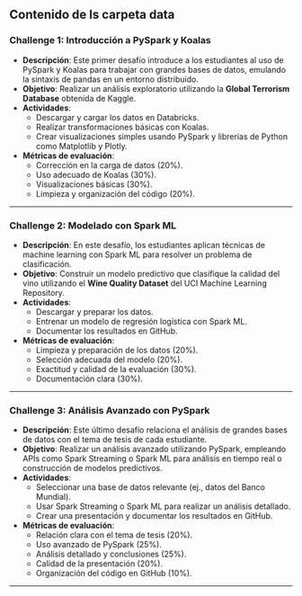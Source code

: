 ## **Contenido de ls carpeta data**
### **Challenge 1: Introducción a PySpark y Koalas**
- **Descripción**: Este primer desafío introduce a los estudiantes al uso de PySpark y Koalas para trabajar con grandes bases de datos, emulando la sintaxis de pandas en un entorno distribuido.
- **Objetivo**: Realizar un análisis exploratorio utilizando la **Global Terrorism Database** obtenida de Kaggle.
- **Actividades**:
  - Descargar y cargar los datos en Databricks.
  - Realizar transformaciones básicas con Koalas.
  - Crear visualizaciones simples usando PySpark y librerías de Python como Matplotlib y Plotly.
- **Métricas de evaluación**:
  - Corrección en la carga de datos (20%).
  - Uso adecuado de Koalas (30%).
  - Visualizaciones básicas (30%).
  - Limpieza y organización del código (20%).

---

### **Challenge 2: Modelado con Spark ML**
- **Descripción**: En este desafío, los estudiantes aplican técnicas de machine learning con Spark ML para resolver un problema de clasificación.
- **Objetivo**: Construir un modelo predictivo que clasifique la calidad del vino utilizando el **Wine Quality Dataset** del UCI Machine Learning Repository.
- **Actividades**:
  - Descargar y preparar los datos.
  - Entrenar un modelo de regresión logística con Spark ML.
  - Documentar los resultados en GitHub.
- **Métricas de evaluación**:
  - Limpieza y preparación de los datos (20%).
  - Selección adecuada del modelo (20%).
  - Exactitud y calidad de la evaluación (30%).
  - Documentación clara (30%).

---

### **Challenge 3: Análisis Avanzado con PySpark**
- **Descripción**: Este último desafío relaciona el análisis de grandes bases de datos con el tema de tesis de cada estudiante.
- **Objetivo**: Realizar un análisis avanzado utilizando PySpark, empleando APIs como Spark Streaming o Spark ML para análisis en tiempo real o construcción de modelos predictivos.
- **Actividades**:
  - Seleccionar una base de datos relevante (ej., datos del Banco Mundial).
  - Usar Spark Streaming o Spark ML para realizar un análisis detallado.
  - Crear una presentación y documentar los resultados en GitHub.
- **Métricas de evaluación**:
  - Relación clara con el tema de tesis (20%).
  - Uso avanzado de PySpark (25%).
  - Análisis detallado y conclusiones (25%).
  - Calidad de la presentación (20%).
  - Organización del código en GitHub (10%).

---

